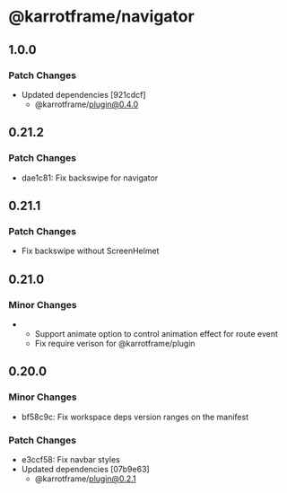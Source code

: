 # @karrotframe/navigator

## 1.0.0

### Patch Changes

- Updated dependencies [921cdcf]
  - @karrotframe/plugin@0.4.0

## 0.21.2

### Patch Changes

- dae1c81: Fix backswipe for navigator

## 0.21.1

### Patch Changes

- Fix backswipe without ScreenHelmet

## 0.21.0

### Minor Changes

- - Support animate option to control animation effect for route event
  - Fix require verison for @karrotframe/plugin

## 0.20.0

### Minor Changes

- bf58c9c: Fix workspace deps version ranges on the manifest

### Patch Changes

- e3ccf58: Fix navbar styles
- Updated dependencies [07b9e63]
  - @karrotframe/plugin@0.2.1

